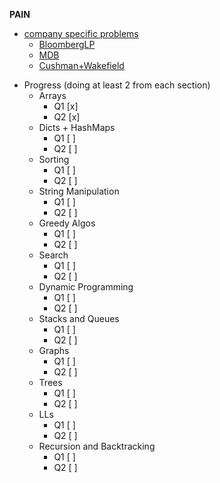 __PAIN__
* [company specific problems](https://github.com/pratikn0708/leetcode-company-wise-questions/blob/master/Bloomberg%20-%20LeetCode.pdf)
    - [BloombergLP](./Bloomberg/)
    - [MDB](./MongoDB/)
    - [Cushman+Wakefield](./Cushman_Wakefield/)

- Progress (doing at least 2 from each section)
    * Arrays
        - Q1 [x]
        - Q2 [x]
    * Dicts + HashMaps
        - Q1 [ ]
        - Q2 [ ]
    * Sorting
        - Q1 [ ]
        - Q2 [ ]
    * String Manipulation
        - Q1 [ ]
        - Q2 [ ]
    * Greedy Algos
        - Q1 [ ]
        - Q2 [ ]
    * Search
        - Q1 [ ]
        - Q2 [ ]
    * Dynamic Programming
        - Q1 [ ]
        - Q2 [ ]
    * Stacks and Queues
        - Q1 [ ]
        - Q2 [ ]
    * Graphs
        - Q1 [ ]
        - Q2 [ ]
    * Trees
        - Q1 [ ]
        - Q2 [ ]
    * LLs
        - Q1 [ ]
        - Q2 [ ]
    * Recursion and Backtracking
        - Q1 [ ]
        - Q2 [ ]
